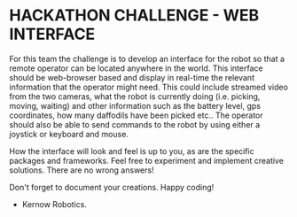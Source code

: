 # HACKATHON CHALLENGE - WEB INTERFACE
For this team the challenge is to develop an interface for the robot so that a remote operator can be located anywhere in the world. This interface should be web-browser based and display in real-time the relevant information that the operator might need. This could include streamed video from the two cameras, what the robot is currently doing (i.e. picking, moving, waiting) and other information such as the battery level, gps coordinates, how many daffodils have been picked etc.. The operator should also be able to send commands to the robot by using either a joystick or keyboard and mouse.

How the interface will look and feel is up to you, as are the specific packages and frameworks. Feel free to experiment and implement creative solutions. There are no wrong answers!

Don't forget to document your creations. Happy coding!

- Kernow Robotics.
